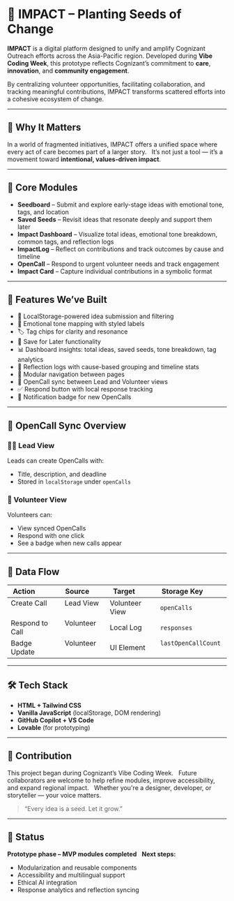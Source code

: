 # 🌱 IMPACT – Planting Seeds of Change

**IMPACT** is a digital platform designed to unify and amplify Cognizant Outreach efforts across the Asia-Pacific region. Developed during **Vibe Coding Week**, this prototype reflects Cognizant’s commitment to **care**, **innovation**, and **community engagement**.

By centralizing volunteer opportunities, facilitating collaboration, and tracking meaningful contributions, IMPACT transforms scattered efforts into a cohesive ecosystem of change.

---

## 🌟 Why It Matters

In a world of fragmented initiatives, IMPACT offers a unified space where every act of care becomes part of a larger story.  
It’s not just a tool — it’s a movement toward **intentional, values-driven impact**.

---

## 🧩 Core Modules

- **Seedboard** – Submit and explore early-stage ideas with emotional tone, tags, and location  
- **Saved Seeds** – Revisit ideas that resonate deeply and support them later  
- **Impact Dashboard** – Visualize total ideas, emotional tone breakdown, common tags, and reflection logs  
- **ImpactLog** – Reflect on contributions and track outcomes by cause and timeline  
- **OpenCall** – Respond to urgent volunteer needs and track engagement  
- **Impact Card** – Capture individual contributions in a symbolic format  

---

## 🌿 Features We’ve Built

- 🌱 LocalStorage-powered idea submission and filtering  
- 🎨 Emotional tone mapping with styled labels  
- 🏷️ Tag chips for clarity and resonance  
- 🌼 Save for Later functionality  
- 📊 Dashboard insights: total ideas, saved seeds, tone breakdown, tag analytics  
- 📝 Reflection logs with cause-based grouping and timeline stats  
- 🔗 Modular navigation between pages  
- 📣 OpenCall sync between Lead and Volunteer views  
- ✅ Respond button with local response tracking  
- 🔔 Notification badge for new OpenCalls  

---

## 🔗 OpenCall Sync Overview

### 👩‍💼 Lead View

Leads can create OpenCalls with:
- Title, description, and deadline  
- Stored in `localStorage` under `openCalls`  

### 🙋 Volunteer View

Volunteers can:
- View synced OpenCalls  
- Respond with one click  
- See a badge when new calls appear  

---

## 🧠 Data Flow

| Action            | Source        | Target         | Storage Key           |
|-------------------|---------------|----------------|------------------------|
| Create Call       | Lead View     | Volunteer View | `openCalls`           |
| Respond to Call   | Volunteer     | Local Log      | `responses`           |
| Badge Update      | Volunteer     | UI Element     | `lastOpenCallCount`   |

---

## 🛠️ Tech Stack

- **HTML + Tailwind CSS**  
- **Vanilla JavaScript** (localStorage, DOM rendering)  
- **GitHub Copilot + VS Code**  
- **Lovable** (for prototyping)

---

## 🤝 Contribution

This project began during Cognizant’s Vibe Coding Week.  
Future collaborators are welcome to help refine modules, improve accessibility, and expand regional impact.  
Whether you're a designer, developer, or storyteller — your voice matters.

> “Every idea is a seed. Let it grow.”

---

## 📌 Status

**Prototype phase – MVP modules completed**  
**Next steps:**
- Modularization and reusable components  
- Accessibility and multilingual support  
- Ethical AI integration  
- Response analytics and reflection syncing


